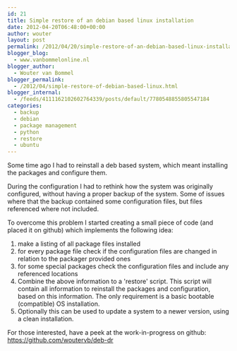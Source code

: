 ```yaml
---
id: 21
title: Simple restore of an debian based linux installation
date: 2012-04-20T06:48:00+00:00
author: wouter
layout: post
permalink: /2012/04/20/simple-restore-of-an-debian-based-linux-installation/
blogger_blog:
  - www.vanbommelonline.nl
blogger_author:
  - Wouter van Bommel
blogger_permalink:
  - /2012/04/simple-restore-of-debian-based-linux.html
blogger_internal:
  - /feeds/4111162102602764339/posts/default/7780548855805547184
categories:
  - backup
  - debian
  - package management
  - python
  - restore
  - ubuntu
---
```

Some time ago I had to reinstall a deb based system, which meant installing the packages and configure them.

During the configuration I had to rethink how the system was originally configured, without having a proper backup of the system. Some of issues where that the backup contained some configuration files, but files referenced where not included.

To overcome this problem I started creating a small piece of code (and placed it on github) which implements the following idea:

  1. make a listing of all package files installed
  2. for every package file check if the configuration files are changed in relation to the packager provided ones
  3. for some special packages check the configuration files and include any referenced locations
  4. Combine the above information to a 'restore' script. This script will contain all information to reinstall the packages and configuration, based on this information. The only requirement is a basic bootable (compatible) OS installation.
  5. Optionally this can be used to update a system to a newer version, using a clean installation.

For those interested, have a peek at the work-in-progress on github:  
https://github.com/woutervb/deb-dr